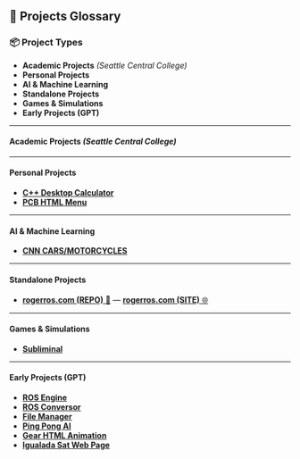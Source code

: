 ## 📁 **Projects Glossary**

### 📦 **Project Types**
- **Academic Projects** *(Seattle Central College)*
- **Personal Projects**
- **AI & Machine Learning**
- **Standalone Projects**
- **Games & Simulations**
- **Early Projects (GPT)**

---

#### **Academic Projects** *(Seattle Central College)*

---

#### **Personal Projects**
- [**C++ Desktop Calculator**](https://github.com/RogerRos/desktop_calculator)
- [**PCB HTML Menu**](https://github.com/RogerRos/PCB-html-menu/tree/main)

---

#### **AI & Machine Learning**
- [**CNN CARS/MOTORCYCLES**](https://github.com/RogerRos/CNN-now-public/tree/main/Cotxes-Motos)

---

#### **Standalone Projects**
- [**rogerros.com (REPO)** 🔗](https://github.com/RogerRos/rogerros.com) — [**rogerros.com (SITE)** 🌐](https://rogerros.com)

---

#### **Games & Simulations**
- [**Subliminal**](https://github.com/RogerRos/subliminal-ultra-deluxe-edition)

---

#### **Early Projects (GPT)**
- [**ROS Engine**](https://github.com/RogerRos/ROS-engine)
- [**ROS Conversor**](https://github.com/RogerRos/rosconversor)
- [**File Manager**](https://github.com/RogerRos/optifilemanager/tree/main)
- [**Ping Pong AI**](https://github.com/RogerRos/IA-pongia/tree/main/trained)
- [**Gear HTML Animation**](https://github.com/RogerRos/gear-html-animation)
- [**Igualada Sat Web Page**](https://github.com/RogerRos/igualadasat)
